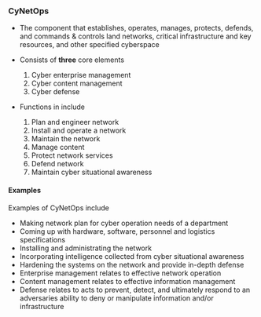 ### CyNetOps

- The component that establishes, operates, manages, protects, defends,
and commands & controls land networks, critical infrastructure and key resources,
and other specified cyberspace

- Consists of **three** core elements
  1. Cyber enterprise management
  2. Cyber content management
  3. Cyber defense 

- Functions in include
  1. Plan and engineer network 
  2. Install and operate a network 
  3. Maintain the network 
  4. Manage content 
  5. Protect network services
  6. Defend network 
  7. Maintain cyber situational awareness

#### Examples

Examples of CyNetOps include

- Making network plan for cyber operation needs of a department
- Coming up with hardware, software, personnel and logistics specifications
- Installing and administrating the network
- Incorporating intelligence collected from cyber situational awareness
- Hardening the systems on the network and provide in-depth defense
- Enterprise management relates to effective network operation
- Content management relates to effective information management
- Defense relates to acts to prevent, detect, and ultimately respond to an adversaries
ability to deny or manipulate information and/or infrastructure

